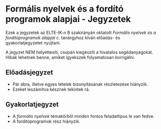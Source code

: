 # Formális nyelvek és a fordító programok alapjai - Jegyzetek

Ezek a jegyzetek az ELTE-IK-n B szakirányán oktatott _Formális nyelvek és a fordítóprogramok alapjai_ c. tanárgyhoz kíván előadás- és gyakorlatjegyzetet nyújtani.

A jegyzet NEM helyettesíti, csupán kiegészíti a hivatalos segédanyagokat. Hibák lehetnek benne, amiket igyekszek folyamatosan korrigálni.

## Előadásjegyzet

- Pár ábra, illetve egyes tételek bizonyításának részletezése hiányzik.
- Ezeket leszámítva késznek tekintek rá.

## Gyakorlatjegyzet

- A _formális nyelvek_ témakörből minden fontos feladattípus le van fedve. 
- A fordítóprogramok rész hiányzik.
